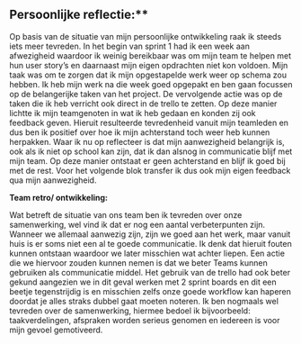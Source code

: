 ## Persoonlijke reflectie:\*\*

Op basis van de situatie van mijn persoonlijke ontwikkeling raak ik steeds iets meer tevreden. In het begin van sprint 1 had ik een week aan afwezigheid waardoor ik weinig bereikbaar was om mijn team te helpen met hun user story’s en daarnaast mijn eigen opdrachten niet kon voldoen. Mijn taak was om te zorgen dat ik mijn opgestapelde werk weer op schema zou hebben. Ik heb mijn werk na die week goed opgepakt en ben gaan focussen op de belangerijke taken van het project. De vervolgende actie was op de taken die ik heb verricht ook direct in de trello te zetten. Op deze manier lichtte ik mijn teamgenoten in wat ik heb gedaan en konden zij ook feedback geven. Hieruit resulteerde tevredenheid vanuit mijn teamleden en dus ben ik positief over hoe ik mijn achterstand toch weer heb kunnen herpakken. Waar ik nu op reflecteer is dat mijn aanwezigheid belangrijk is, ook als ik niet op school kan zijn, dat ik dan alsnog in communicatie blijf met mijn team. Op deze manier ontstaat er geen achterstand en blijf ik goed bij met de rest. Voor het volgende blok transfer ik dus ook mijn eigen feedback qua mijn aanwezigheid.

**Team retro/ ontwikkeling:**

Wat betreft de situatie van ons team ben ik tevreden over onze samenwerking, wel vind ik dat er nog een aantal verbeterpunten zijn. Wanneer we allemaal aanwezig zijn, zijn we goed aan het werk, maar vanuit huis is er soms niet een al te goede communicatie. Ik denk dat hieruit fouten kunnen ontstaan waardoor we later misschien wat achter liepen. Een actie die we hiervoor zouden kunnen nemen is dat we beter Teams kunnen gebruiken als communicatie middel. Het gebruik van de trello had ook beter gekund aangezien we in dit geval werken met 2 sprint boards en dit een beetje tegenstrijdig is en misschien zelfs onze goede workflow kan haperen doordat je alles straks dubbel gaat moeten noteren. Ik ben nogmaals wel tevreden over de samenwerking, hiermee bedoel ik bijvoorbeeld: taakverdelingen, afspraken worden serieus genomen en iedereen is voor mijn gevoel gemotiveerd.
